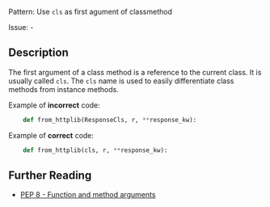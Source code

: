 Pattern: Use `cls` as first agument of classmethod

Issue: -

## Description

The first argument of a class method is a reference to the current class. It is usually called `cls`. The `cls` name is used to easily differentiate class methods from instance methods.


Example of **incorrect** code:

```python
    def from_httplib(ResponseCls, r, **response_kw):
```

Example of **correct** code:

```python
    def from_httplib(cls, r, **response_kw):
```

## Further Reading

* [PEP 8 - Function and method arguments](https://www.python.org/dev/peps/pep-0008/#function-and-method-arguments)
